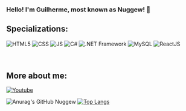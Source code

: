 ### Hello! I'm Guilherme, most known as Nuggew! 👋

## Specializations:
<div style="display: inline_block">
  <img align="center" alt="HTML5" src="https://img.shields.io/badge/HTML5-E34F26?style=for-the-badge&logo=html5&logoColor=white" />
  <img align="center" alt="CSS" src="https://img.shields.io/badge/CSS3-1572B6?style=for-the-badge&logo=css3&logoColor=white" />
  <img align="center" alt="JS" src="https://img.shields.io/badge/JavaScript-F7DF1E?style=for-the-badge&logo=javascript&logoColor=black" />
  <img align="center" alt="C#" src="https://img.shields.io/badge/C%23-239120?style=for-the-badge&logo=c-sharp&logoColor=white" />
  <img align="center" alt=".NET Framework" src="https://img.shields.io/badge/.NET-5C2D91?style=for-the-badge&logo=.net&logoColor=white" />
  <img align="center" alt="MySQL" src="https://img.shields.io/badge/MySQL-00000F?style=for-the-badge&logo=mysql&logoColor=white" />
  <img align="center" alt="ReactJS" src="https://img.shields.io/badge/react-black?style=for-the-badge&logo=reactjs&logoColor=white" />
</div><br/>
<br>

## More about me:
<!--[![Linkedin](https://img.shields.io/badge/LinkedIn-0077B5?style=for-the-badge&logo=linkedin&logoColor=white)](https://https://www.linkedin.com/in/leonardo-brum-13523a25b/)-->
[![Youtube](https://img.shields.io/badge/YouTube-FF0000?style=for-the-badge&logo=youtube&logoColor=white)](https://www.youtube.com/@leonardobrum255)
<!--[![Vercel](https://img.shields.io/badge/Vercel-000000?style=for-the-badge&logo=vercel&logoColor=white)](https://Vercel.com/leonardovbrum)-->

![Anurag's GitHub Nuggew](https://github-readme-stats.vercel.app/api?username=Nuggew&show_icons=true&theme=tokyonight) [![Top Langs](https://github-readme-stats.vercel.app/api/top-langs/?username=Nuggew)](https://github.com/anuraghazra/github-readme-stats)
